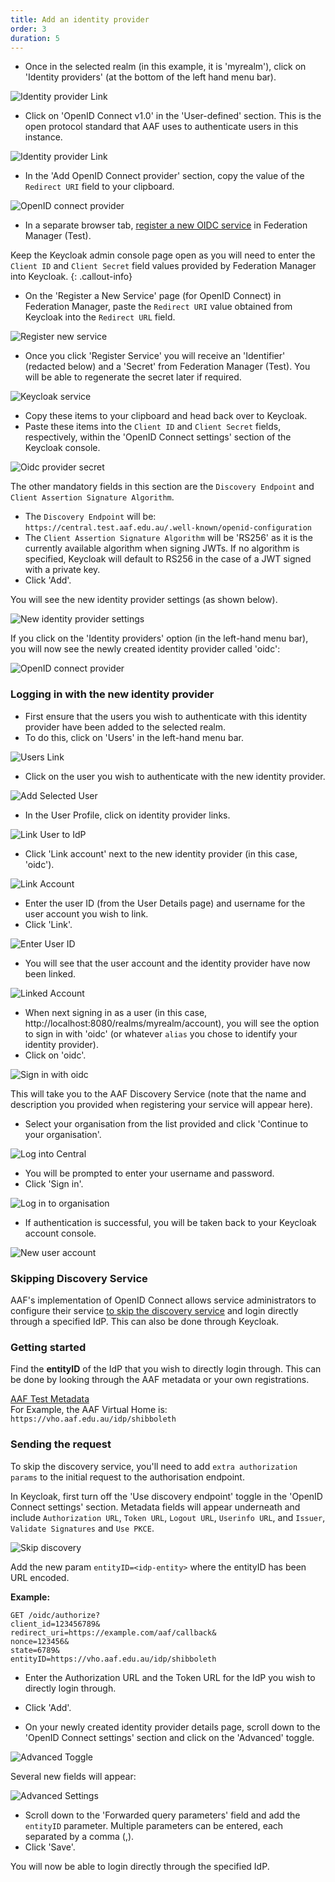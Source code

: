 ```yaml
---
title: Add an identity provider
order: 3
duration: 5
---
```


* Once in the selected realm (in this example, it is 'myrealm'), click on 'Identity providers' (at the bottom of the left hand menu bar).

![Identity provider Link](/assets/images/connect-with-keycloak/keycloak-navigate-to-idp.png)

* Click on 'OpenID Connect v1.0' in the 'User-defined' section. This is the open protocol standard that AAF uses to authenticate users in this instance.

![Identity provider Link](/assets/images/connect-with-keycloak/keycloak-idp-selection.png)

* In the 'Add OpenID Connect provider' section, copy the value of the `Redirect URI` field to your clipboard.

![OpenID connect provider](/assets/images/connect-with-keycloak/keycloak-add-oidc-provider.png)

* In a separate browser tab, [register a new OIDC service](https://manager.test.aaf.edu.au/oidc/clients/new) in Federation Manager (Test).

Keep the Keycloak admin console page open as you will need to enter the `Client ID` and `Client Secret` field values provided by Federation Manager into Keycloak.
{: .callout-info}

* On the 'Register a New Service' page (for OpenID Connect) in Federation Manager, paste the `Redirect URI` value obtained from Keycloak into the `Redirect URL` field.

![Register new service](/assets/images/connect-with-keycloak/register-oidc-service-redirect-url.png)

* Once you click 'Register Service' you will receive an 'Identifier' (redacted below) and a 'Secret' from Federation 
  Manager (Test). You will be able to regenerate the secret later if required.

![Keycloak service](/assets/images/connect-with-keycloak/keycloak-service.png)

* Copy these items to your clipboard and head back over to Keycloak.
* Paste these items into the `Client ID` and `Client Secret` fields, respectively, within the 'OpenID Connect settings' section of the Keycloak console.

![Oidc provider secret](/assets/images/connect-with-keycloak/keycloak-add-oidc-provider-secret.png)

The other mandatory fields in this section are the `Discovery Endpoint` and `Client Assertion Signature Algorithm`.
* The `Discovery Endpoint` will be: `https://central.test.aaf.edu.au/.well-known/openid-configuration`
* The `Client Assertion Signature Algorithm` will be 'RS256' as it is the currently available algorithm when signing JWTs. If no algorithm is specified, Keycloak will default to RS256 in the case of a JWT signed with a private key.
* Click 'Add'.

You will see the new identity provider settings (as shown below).

![New identity provider settings](/assets/images/connect-with-keycloak/keycloak-new-idp-settings.png)

If you click on the 'Identity providers' option (in the left-hand menu bar), you will now see the newly created identity provider called 'oidc':

![OpenID connect provider](/assets/images/connect-with-keycloak/keycloak-new-identity-provider.png)


### Logging in with the new identity provider

* First ensure that the users you wish to authenticate with this identity provider have been added to the selected realm. 
* To do this, click on 'Users' in the left-hand menu bar.

![Users Link](/assets/images/connect-with-keycloak/navigate-to-users.png)

* Click on the user you wish to authenticate with the new identity provider.

![Add Selected User](/assets/images/connect-with-keycloak/add-selected-user.png)

* In the User Profile, click on identity provider links.

![Link User to IdP](/assets/images/connect-with-keycloak/idp-link.png)

* Click 'Link account' next to the new identity provider (in this case, 'oidc').

![Link Account](/assets/images/connect-with-keycloak/link-user-account.png)

* Enter the user ID (from the User Details page) and username for the user account you wish to link.
* Click 'Link'.

![Enter User ID](/assets/images/connect-with-keycloak/enter-user-id.png)

* You will see that the user account and the identity provider have now been linked.

![Linked Account](/assets/images/connect-with-keycloak/linked-user-account.png)

* When next signing in as a user (in this case, http://localhost:8080/realms/myrealm/account), you will see the option to sign in with 'oidc' (or whatever `alias` you chose to identify your identity provider).
* Click on 'oidc'.

![Sign in with oidc](/assets/images/connect-with-keycloak/sign-in-with-oidc.png)

This will take you to the AAF Discovery Service (note that the name and description you provided when registering your service will appear here). 

* Select your organisation from the list provided and click 'Continue to your organisation'.

![Log into Central](/assets/images/connect-with-keycloak/log-in-to-central.png)

* You will be prompted to enter your username and password.
* Click 'Sign in'.

![Log in to organisation](/assets/images/connect-with-keycloak/login-to-organisation.png)

* If authentication is successful, you will be taken back to your Keycloak account console.

![New user account](/assets/images/connect-with-keycloak/new-user-account.png)


### Skipping Discovery Service


AAF's implementation of OpenID Connect allows service administrators to configure their service [to skip the discovery service](/openid-connect-integration/05-skipping-discovery-service) and login directly through a specified IdP. This can also be done through Keycloak.

### Getting started


Find the **entityID** of the IdP that you wish to directly login through. This can be done by looking through the AAF metadata or your own registrations.

<a href="https://md.test.aaf.edu.au/" class="btn btn-outline-primary mb-3">AAF Test Metadata</a>
<br>
For Example, the AAF Virtual Home is: `https://vho.aaf.edu.au/idp/shibboleth`


### Sending the request

To skip the discovery service, you'll need to add `extra authorization params` to the initial request to the authorisation endpoint.

In Keycloak, first turn off the 'Use discovery endpoint' toggle in the 'OpenID Connect settings' section. Metadata fields will appear underneath and include `Authorization URL`, `Token URL`, `Logout URL`, `Userinfo URL`, and `Issuer`, `Validate Signatures` and `Use PKCE`.

![Skip discovery](/assets/images/connect-with-keycloak/skip-discovery.png)

Add the new param `entityID=<idp-entity>` where the entityID has been URL encoded.

**Example:**

```shell
GET /oidc/authorize?
client_id=123456789&
redirect_uri=https://example.com/aaf/callback&
nonce=123456&
state=6789&
entityID=https://vho.aaf.edu.au/idp/shibboleth
```

* Enter the Authorization URL and the Token URL for the IdP you wish to directly login through.
* Click 'Add'.

* On your newly created identity provider details page, scroll down to the 'OpenID Connect settings' section and click on the 'Advanced' toggle.

![Advanced Toggle](/assets/images/connect-with-keycloak/advanced-toggle.png)

Several new fields will appear:

![Advanced Settings](/assets/images/connect-with-keycloak/advanced-settings.png)

* Scroll down to the 'Forwarded query parameters' field and add the `entityID` parameter. Multiple parameters can be entered, each separated by a comma (,).
* Click 'Save'.

You will now be able to login directly through the specified IdP.